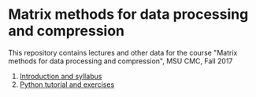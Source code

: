# Matrix methods for data processing and compression

This repository contains lectures and other data for the course "Matrix methods for data processing and compression", MSU CMC, Fall 2017

1. [Introduction and syllabus](Lecture-1.ipynb)
2. [Python tutorial and exercises](Python_tutorial.ipynb)
